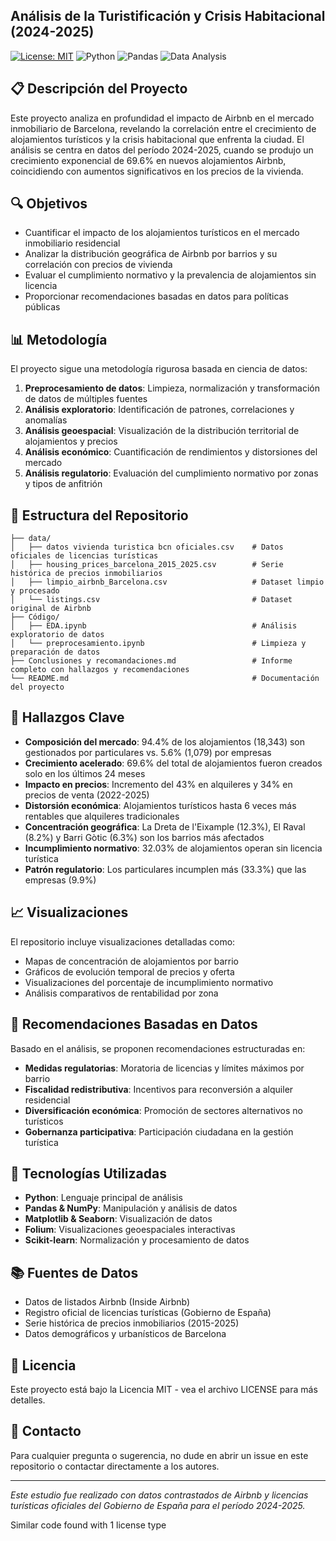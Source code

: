 ## Análisis de la Turistificación y Crisis Habitacional (2024-2025)

[![License: MIT](https://img.shields.io/badge/License-MIT-blue.svg)](https://opensource.org/licenses/MIT)
![Python](https://img.shields.io/badge/Python-3.8+-blue)
![Pandas](https://img.shields.io/badge/Pandas-1.3.0+-blue)
![Data Analysis](https://img.shields.io/badge/Data%20Analysis-Exploratory-green)

## 📋 Descripción del Proyecto

Este proyecto analiza en profundidad el impacto de Airbnb en el mercado inmobiliario de Barcelona, revelando la correlación entre el crecimiento de alojamientos turísticos y la crisis habitacional que enfrenta la ciudad. El análisis se centra en datos del período 2024-2025, cuando se produjo un crecimiento exponencial de 69.6% en nuevos alojamientos Airbnb, coincidiendo con aumentos significativos en los precios de la vivienda.

## 🔍 Objetivos

- Cuantificar el impacto de los alojamientos turísticos en el mercado inmobiliario residencial
- Analizar la distribución geográfica de Airbnb por barrios y su correlación con precios de vivienda
- Evaluar el cumplimiento normativo y la prevalencia de alojamientos sin licencia
- Proporcionar recomendaciones basadas en datos para políticas públicas

## 📊 Metodología

El proyecto sigue una metodología rigurosa basada en ciencia de datos:

1. **Preprocesamiento de datos**: Limpieza, normalización y transformación de datos de múltiples fuentes
2. **Análisis exploratorio**: Identificación de patrones, correlaciones y anomalías
3. **Análisis geoespacial**: Visualización de la distribución territorial de alojamientos y precios
4. **Análisis económico**: Cuantificación de rendimientos y distorsiones del mercado
5. **Análisis regulatorio**: Evaluación del cumplimiento normativo por zonas y tipos de anfitrión

## 💾 Estructura del Repositorio

```
├── data/
│   ├── datos vivienda turistica bcn oficiales.csv    # Datos oficiales de licencias turísticas
│   ├── housing_prices_barcelona_2015_2025.csv        # Serie histórica de precios inmobiliarios
│   ├── limpio_airbnb_Barcelona.csv                   # Dataset limpio y procesado
│   └── listings.csv                                  # Dataset original de Airbnb
├── Código/
│   ├── EDA.ipynb                                     # Análisis exploratorio de datos
│   └── preprocesamiento.ipynb                        # Limpieza y preparación de datos
├── Conclusiones y recomandaciones.md                 # Informe completo con hallazgos y recomendaciones
└── README.md                                         # Documentación del proyecto
```

## 🔑 Hallazgos Clave

- **Composición del mercado**: 94.4% de los alojamientos (18,343) son gestionados por particulares vs. 5.6% (1,079) por empresas
- **Crecimiento acelerado**: 69.6% del total de alojamientos fueron creados solo en los últimos 24 meses
- **Impacto en precios**: Incremento del 43% en alquileres y 34% en precios de venta (2022-2025)
- **Distorsión económica**: Alojamientos turísticos hasta 6 veces más rentables que alquileres tradicionales
- **Concentración geográfica**: La Dreta de l'Eixample (12.3%), El Raval (8.2%) y Barri Gòtic (6.3%) son los barrios más afectados
- **Incumplimiento normativo**: 32.03% de alojamientos operan sin licencia turística
- **Patrón regulatorio**: Los particulares incumplen más (33.3%) que las empresas (9.9%)

## 📈 Visualizaciones

El repositorio incluye visualizaciones detalladas como:
- Mapas de concentración de alojamientos por barrio
- Gráficos de evolución temporal de precios y oferta
- Visualizaciones del porcentaje de incumplimiento normativo
- Análisis comparativos de rentabilidad por zona

## 🔬 Recomendaciones Basadas en Datos

Basado en el análisis, se proponen recomendaciones estructuradas en:
- **Medidas regulatorias**: Moratoria de licencias y límites máximos por barrio
- **Fiscalidad redistributiva**: Incentivos para reconversión a alquiler residencial
- **Diversificación económica**: Promoción de sectores alternativos no turísticos
- **Gobernanza participativa**: Participación ciudadana en la gestión turística

## 🔧 Tecnologías Utilizadas

- **Python**: Lenguaje principal de análisis
- **Pandas & NumPy**: Manipulación y análisis de datos
- **Matplotlib & Seaborn**: Visualización de datos
- **Folium**: Visualizaciones geoespaciales interactivas
- **Scikit-learn**: Normalización y procesamiento de datos

## 📚 Fuentes de Datos

- Datos de listados Airbnb (Inside Airbnb)
- Registro oficial de licencias turísticas (Gobierno de España)
- Serie histórica de precios inmobiliarios (2015-2025)
- Datos demográficos y urbanísticos de Barcelona

## 📄 Licencia

Este proyecto está bajo la Licencia MIT - vea el archivo LICENSE para más detalles.

## 📧 Contacto

Para cualquier pregunta o sugerencia, no dude en abrir un issue en este repositorio o contactar directamente a los autores.

---

*Este estudio fue realizado con datos contrastados de Airbnb y licencias turísticas oficiales del Gobierno de España para el período 2024-2025.*

Similar code found with 1 license type

